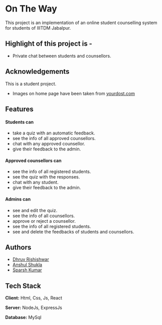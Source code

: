 
# On The Way
This project is an implementation of an online student counselling system for students of IIITDM Jabalpur.

## Highlight of this project is -
- Private chat between students and counsellors.

## Acknowledgements
This is a student project.
 - Images on home page have been taken from [yourdost.com](https://yourdost.com/)

## Features
#### Students can
- take a quiz with an automatic feedback.
- see the info of all approved counsellors.
- chat with any approved counsellor.
- give their feedback to the admin.

#### Approved counsellors can
- see the info of all registered students.
- see the quiz with the responses.
- chat with any student.
- give their feedback to the admin.

#### Admins can
- see and edit the quiz.
- see the info of all counsellors.
- approve or reject a counsellor.
- see the info of all registered students.
- see and delete the feedbacks of students and counsellors.

## Authors
- [Dhruv Rishishwar](https://github.com/Sneakyhydra)
- [Anshul Shukla](https://github.com/Anshul-Shukla22)
- [Sparsh Kumar](https://github.com/sparshkr24)

## Tech Stack

**Client:** Html, Css, Js, React

**Server:** NodeJs, ExpressJs

**Database:** MySql

